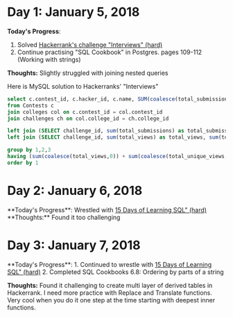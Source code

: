 <h1>Day 1: January 5, 2018</h1>

**Today's Progress**: 
1. Solved <a href='https://www.hackerrank.com/challenges/interviews/problem'>Hackerrank's challenge "Interviews" (hard)</a>
2. Continue practising "SQL Cookbook" in Postgres. pages 109-112 (Working with strings)

**Thoughts:** Slightly struggled with joining nested queries

Here is MySQL solution to Hackerranks' "Interviews"

```sql
select c.contest_id, c.hacker_id, c.name, SUM(coalesce(total_submissions,0)), SUM(coalesce(total_accepted_submissions,0)), sum(coalesce(total_views,0)), sum(coalesce(total_unique_views,0)) 
from Contests c
join colleges col on c.contest_id = col.contest_id
join challenges ch on col.college_id = ch.college_id

left join (SELECT challenge_id, sum(total_submissions) as total_submissions, sum(total_accepted_submissions) as total_accepted_submissions from submission_stats group by 1) s on ch.challenge_id = s.challenge_id
left join (SELECT challenge_id, sum(total_views) as total_views, sum(total_unique_views) as total_unique_views from view_stats group by 1) v on ch.challenge_id = v.challenge_id

group by 1,2,3
having (sum(coalesce(total_views,0)) + sum(coalesce(total_unique_views,0)) + SUM(coalesce(total_submissions,0)) + SUM(coalesce(total_accepted_submissions,0))) <> 0
order by 1

```
<h1>Day 2: January 6, 2018</h1>
**Today's Progress**: 
Wrestled with  <a href='https://www.hackerrank.com/challenges/15-days-of-learning-sql'>15 Days of Learning SQL" (hard)</a>
**Thoughts:** Found it too challenging

<h1>Day 3: January 7, 2018</h1>
**Today's Progress**: 
1. Continued to wrestle with  <a href='https://www.hackerrank.com/challenges/15-days-of-learning-sql'>15 Days of Learning SQL" (hard)</a>
2. Completed SQL Cookbooks 6.8: Ordering by parts of a string

**Thoughts:** 
Found it challenging to create multi layer of derived tables in Hackerrank. 
I need more practice with Replace and Translate functions. Very cool when you do it one step at the time starting with deepest inner functions.




